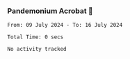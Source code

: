 ### Pandemonium Acrobat 🤸

<!--START_SECTION:waka-->

```all_time
From: 09 July 2024 - To: 16 July 2024

Total Time: 0 secs

No activity tracked
```

<!--END_SECTION:waka-->
